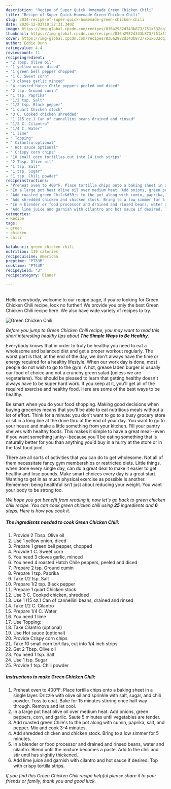 ```yaml
---
description: "Recipe of Super Quick Homemade Green Chicken Chili"
title: "Recipe of Super Quick Homemade Green Chicken Chili"
slug: 3034-recipe-of-super-quick-homemade-green-chicken-chili
date: 2020-12-03T10:22:31.340Z
image: https://img-global.cpcdn.com/recipes/836a2982d343b873/751x532cq70/green-chicken-chili-recipe-main-photo.jpg
thumbnail: https://img-global.cpcdn.com/recipes/836a2982d343b873/751x532cq70/green-chicken-chili-recipe-main-photo.jpg
cover: https://img-global.cpcdn.com/recipes/836a2982d343b873/751x532cq70/green-chicken-chili-recipe-main-photo.jpg
author: Eddie Dunn
ratingvalue: 4.4
reviewcount: 11
recipeingredient:
- "2 Tbsp. Olive oil"
- "1 yellow onion diced"
- "1 green bell pepper chopped"
- "1 C. Sweet corn"
- "3 cloves garlic minced"
- "4 roasted Hatch Chile peppers peeled and diced"
- "2 tsp. Ground cumin"
- "1 tsp. Paprika"
- "1/2 tsp. Salt"
- "1/2 tsp. Black pepper"
- "1 quart Chicken stock"
- "3 C. Cooked chicken shredded"
- "1 (15 oz.) Can of cannellini beans drained and rinsed"
- "1/2 C. Cilantro"
- "1/4 C. Water"
- "1 lime"
- " Topping"
- " Cilantro optional"
- " Hot sauce optional"
- " Crispy corn chips"
- "10 small corn tortillas cut into 14 inch strips"
- "2 Tbsp. Olive oil"
- "1 tsp. Salt"
- "1 tsp. Sugar"
- "1 tsp. Chili powder"
recipeinstructions:
- "Preheat oven to 400°F. Place tortilla chips onto a baking sheet in a single layer. Drizzle with olive oil and sprinkle with salt, sugar, and chili powder. Toss to coat. Bake for 15 minutes stirring once half way through. Remove and let cool."
- "In a large pot heat olive oil over medium heat. Add onions, green peppers, corn, and garlic. Saute 5 minutes until vegetables are tender."
- "Add roasted green Chile&#39;s to the pot along with cumin, paprika, salt, and pepper. Mix and cook 3-4 minutes."
- "Add shredded chicken and chicken stock. Bring to a low simmer for 5 minutes."
- "In a blender or food processor and drained and rinsed beans, water and cilantro. Blend until the mixture becomes a paste. Add to the chili and stir until has slightly thickened."
- "Add lime juice and garnish with cilantro and hot sauce if desired. Top with crispy tortilla strips."
categories:
- Recipe
tags:
- green
- chicken
- chili

katakunci: green chicken chili 
nutrition: 139 calories
recipecuisine: American
preptime: "PT33M"
cooktime: "PT44M"
recipeyield: "3"
recipecategory: Dinner

---
```

<br>
Hello everybody, welcome to our recipe page, if you're looking for Green Chicken Chili recipe, look no further! We provide you only the best Green Chicken Chili recipe here. We also have wide variety of recipes to try.
<br>


![Green Chicken Chili](https://img-global.cpcdn.com/recipes/836a2982d343b873/751x532cq70/green-chicken-chili-recipe-main-photo.jpg)

<i>Before you jump to Green Chicken Chili recipe, you may want to read this short interesting healthy tips about <strong>The Simple Ways to Be Healthy</strong>.</i>

Everybody knows that in order to truly be healthy you need to eat a wholesome and balanced diet and get a proper workout regularly. The worst part is that, at the end of the day, we don't always have the time or energy required for a healthy lifestyle. When our work day is done, most people do not wish to go to the gym. A hot, grease laden burger is usually our food of choice and not a crunchy green salad (unless we are vegetarians). You should be pleased to learn that getting healthy doesn't always have to be super hard work. If you keep at it, you'll get all of the required exercise and healthy food. Here are some of the best ways to be healthy.

Be smart when you do your food shopping. Making good decisions when buying groceries means that you'll be able to eat nutritious meals without a lot of effort. Think for a minute: you don't want to go to a busy grocery store or sit in a long line at the drive thru at the end of your day. You want to go to your house and make a little something from your kitchen. Fill your pantry shelves with healthy foods. This makes it simple to have a great meal--even if you want something junky--because you'll be eating something that is naturally better for you than anything you'd buy in a hurry at the store or in the fast food joint.

There are all sorts of activities that you can do to get wholesome. Not all of them necessitate fancy gym memberships or restricted diets. Little things, when done every single day, can do a great deal to make it easier to get healthy and lose pounds. Make smart choices every day is a great start. Wanting to get in as much physical exercise as possible is another. Remember: being healthful isn’t just about reducing your weight. You want your body to be strong too. 


<i>We hope you got benefit from reading it, now let's go back to green chicken chili recipe. You can cook green chicken chili using <strong>25</strong> ingredients and <strong>6</strong> steps. Here is how you cook it.
</i>

##### The ingredients needed to cook Green Chicken Chili:

1. Provide 2 Tbsp. Olive oil
1. Use 1 yellow onion, diced
1. Prepare 1 green bell pepper, chopped
1. Provide 1 C. Sweet corn
1. You need 3 cloves garlic, minced
1. You need 4 roasted Hatch Chile peppers, peeled and diced
1. Prepare 2 tsp. Ground cumin
1. Prepare 1 tsp. Paprika
1. Take 1/2 tsp. Salt
1. Prepare 1/2 tsp. Black pepper
1. Prepare 1 quart Chicken stock
1. Use 3 C. Cooked chicken, shredded
1. Use 1 (15 oz.) Can of cannellini beans, drained and rinsed
1. Take 1/2 C. Cilantro
1. Prepare 1/4 C. Water
1. You need 1 lime
1. Use  Topping:
1. Take  Cilantro (optional)
1. Use  Hot sauce (optional)
1. Provide  Crispy corn chips
1. Take 10 small corn tortillas, cut into 1/4 inch strips
1. Get 2 Tbsp. Olive oil
1. You need 1 tsp. Salt
1. Use 1 tsp. Sugar
1. Provide 1 tsp. Chili powder


##### Instructions to make Green Chicken Chili:

1. Preheat oven to 400°F. Place tortilla chips onto a baking sheet in a single layer. Drizzle with olive oil and sprinkle with salt, sugar, and chili powder. Toss to coat. Bake for 15 minutes stirring once half way through. Remove and let cool.
1. In a large pot heat olive oil over medium heat. Add onions, green peppers, corn, and garlic. Saute 5 minutes until vegetables are tender.
1. Add roasted green Chile&#39;s to the pot along with cumin, paprika, salt, and pepper. Mix and cook 3-4 minutes.
1. Add shredded chicken and chicken stock. Bring to a low simmer for 5 minutes.
1. In a blender or food processor and drained and rinsed beans, water and cilantro. Blend until the mixture becomes a paste. Add to the chili and stir until has slightly thickened.
1. Add lime juice and garnish with cilantro and hot sauce if desired. Top with crispy tortilla strips.


<i>If you find this Green Chicken Chili recipe helpful please share it to your friends or family, thank you and good luck.</i>
